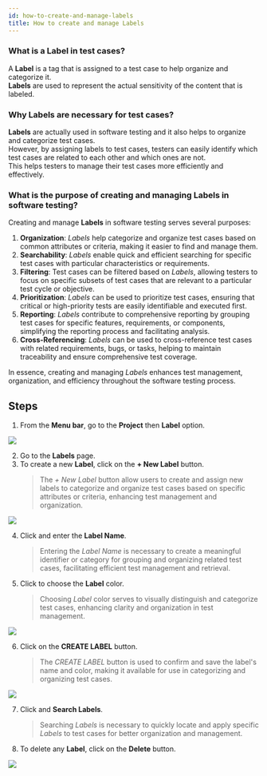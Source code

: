 ```yaml
---
id: how-to-create-and-manage-labels
title: How to create and manage Labels
---
```


### What is a Label in test cases?

A **Label** is a tag that is assigned to a test case to help organize and categorize it.  
**Labels** are used to represent the actual sensitivity of the content that is labeled.

### Why Labels are necessary for test cases?

**Labels** are actually used in software testing and it also helps to organize and categorize test cases.  
However, by assigning labels to test cases, testers can easily identify which test cases are related to each other and which ones are not.  
This helps testers to manage their test cases more efficiently and effectively.

### What is the purpose of creating and managing Labels in software testing?

Creating and manage **Labels** in software testing serves several purposes:  

1. **Organization**: *Labels* help categorize and organize test cases based on common attributes or criteria, making it easier to find and manage them.  
2. **Searchability**: *Labels* enable quick and efficient searching for specific test cases with particular characteristics or requirements.  
3. **Filtering**: Test cases can be filtered based on *Labels*, allowing testers to focus on specific subsets of test cases that are relevant to a particular test cycle or objective.  
4. **Prioritization**: *Labels* can be used to prioritize test cases, ensuring that critical or high-priority tests are easily identifiable and executed first.  
5. **Reporting**: *Labels* contribute to comprehensive reporting by grouping test cases for specific features, requirements, or components, simplifying the reporting process and facilitating analysis.  
6. **Cross-Referencing**: *Labels* can be used to cross-reference test cases with related requirements, bugs, or tasks, helping to maintain traceability and ensure comprehensive test coverage.  

In essence, creating and managing *Labels* enhances test management, organization, and efficiency throughout the software testing process.


## Steps

 1. From the **Menu bar**, go to the **Project** then **Label** option.

 ![](/img/how-tos/how-to-create-and-manage-labels/label-option.png)

 2. Go to the **Labels** page.
 3. To create a new **Label**, click on the **+ New Label** button.
    > The *+ New Label* button allow users to create and assign new labels to categorize and organize test cases based on specific attributes or criteria, enhancing test management and organization.

 ![](/img/how-tos/how-to-create-and-manage-labels/new-label.png)

 4. Click and enter the **Label Name**.
    > Entering the *Label Name* is necessary to create a meaningful identifier or category for grouping and organizing related test cases, facilitating efficient test management and retrieval. 
 5. Click to choose the **Label** color.
    > Choosing *Label* color serves to visually distinguish and categorize test cases, enhancing clarity and organization in test management.

 ![](/img/how-tos/how-to-create-and-manage-labels/label-name.png)

 6. Click on the **CREATE LABEL** button.
    > The *CREATE LABEL* button is used to confirm and save the label's name and color, making it available for use in categorizing and organizing test cases.

 ![](/img/how-tos/how-to-create-and-manage-labels/create-label.png)

 7. Click and **Search Labels**.
    > Searching *Labels* is necessary to quickly locate and apply specific *Labels* to test cases for better organization and management.
 8. To delete any **Label**, click on the **Delete** button.

 ![](/img/how-tos/how-to-create-and-manage-labels/search-label.png)